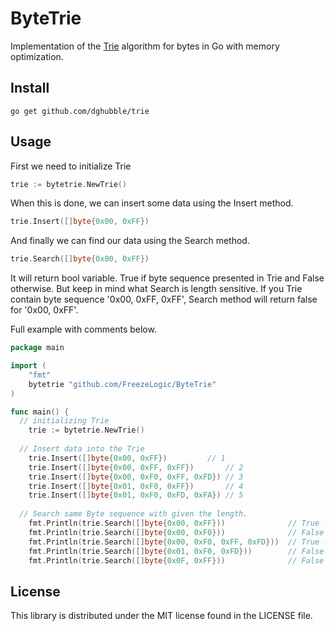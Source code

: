 # ByteTrie

Implementation of the [Trie](https://en.wikipedia.org/wiki/Trie) algorithm for bytes in Go with memory optimization.

## Install
```
go get github.com/dghubble/trie
```
## Usage
First we need to initialize Trie
```go
trie := bytetrie.NewTrie()
```
When this is done, we can insert some data using the Insert method.
```go
trie.Insert([]byte{0x00, 0xFF})	
```
And finally we can find our data using the Search method.
```go
trie.Search([]byte{0x00, 0xFF})
```
It will return bool variable. True if byte sequence presented in Trie and False otherwise.
But keep in mind what Search is length sensitive.
If you Trie contain byte sequence '0x00, 0xFF, 0xFF', Search method will return false for '0x00, 0xFF'.

Full example with comments below.
```go
package main

import (
	"fmt"
	bytetrie "github.com/FreezeLogic/ByteTrie"
)

func main() {
  // initializing Trie
	trie := bytetrie.NewTrie()
  
  // Insert data into the Trie
	trie.Insert([]byte{0x00, 0xFF})			// 1
	trie.Insert([]byte{0x00, 0xFF, 0xFF})		// 2
	trie.Insert([]byte{0x00, 0xF0, 0xFF, 0xFD})	// 3
	trie.Insert([]byte{0x01, 0xF0, 0xFF})		// 4
	trie.Insert([]byte{0x01, 0xF0, 0xFD, 0xFA})	// 5
  
  // Search same Byte sequence with given the length.
	fmt.Println(trie.Search([]byte{0x00, 0xFF}))              // True - Same like 1
	fmt.Println(trie.Search([]byte{0x00, 0xF0}))              // False - Shorter than 3
	fmt.Println(trie.Search([]byte{0x00, 0xF0, 0xFF, 0xFD}))  // True - Same like 3
	fmt.Println(trie.Search([]byte{0x01, 0xF0, 0xFD}))        // False - Not represented
	fmt.Println(trie.Search([]byte{0x0F, 0xFF}))              // False - Not represented 
```

## License
This library is distributed under the MIT license found in the LICENSE file.
